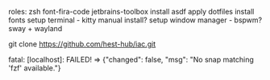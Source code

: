 roles: 
zsh
font-fira-code
jetbrains-toolbox
install asdf
apply dotfiles
install fonts
setup terminal - kitty manual install?
setup window manager - bspwm? sway + wayland

git clone https://github.com/hest-hub/iac.git

fatal: [localhost]: FAILED! => {"changed": false, "msg": "No snap matching 'fzf' available."}
